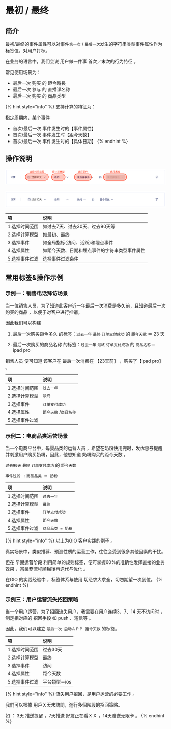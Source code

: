 # 最初 / 最终

##  简介

最初/最终的事件属性可以对事件`第一次` / `最后一次`发生的字符串类型事件属性作为标签值，对用户打标。

在业务的语言中，我们会说 用户做一件事 首次／末次的行为特征 。

常见使用场景为：

* 最后一次  购买  的  距今時長
* 最后一次  参与  的  直播课名称
* 最后一次  购买  的  商品类型

{% hint style="info" %}
支持计算的特征为：

指定周期内，某个事件

* 首次/最后一次   事件发生时的【事件属性】
* 首次/最后一次   事件发生时【距今天数】
* 首次/最后一次   事件发生时的【具体日期】
{% endhint %}



## 操作说明

![](../../../../.gitbook/assets/ying-mu-jie-tu-20200812-xia-wu-8.06.32.png)

![](../../../../.gitbook/assets/ying-mu-jie-tu-20200812-xia-wu-8.23.12.png)

| 项 | 说明 |
| :--- | :--- |
| 1.选择时间范围 | 如过去7天、过去30天、过去90天等 |
| 2.选择计算模型 | 如最初、最终 |
| 3.选择事件 | 如全局指标\(访问、活跃\)和埋点事件 |
| 4.选择属性 | 如距今天数、日期和埋点事件的字符串类型事件属性 |
| 5.选择事件过滤 | 选择事件过滤条件 |



## 常用标签&操作示例

### 示例一：销售电话拜访场景

当一位销售人员，为了知道此客户近一年最后一次消费是多久前，且知道最后一次购买的商品 ，以便于对客户进行推销。

因此我们可以构建 

1. 最后一次购买距今多久 的标签：`过去一年`  `最終`  `订单支付成功`    的  `距今天数`    ＝ 23 天

2.  最后一次购买的商品名称  的标签：`过去一年`  `最終`  `订单支付成功`    的  `商品名称`＝  ipad pro 

销售人员 便可知道 该客户在 最后一次消费在 【23天前】 ，购买了【ipad pro】  。

| 项 | 说明 |
| :--- | :--- |
| 1.选择时间范围 | `过去一年` |
| 2.选择计算模型 | `最终` |
| 3.选择事件 | `订单支付成功` |
| 4.选择属性 | `距今天数` /`商品名称` |
| 5.选择事件过滤 |  |

### 

### 示例二：电商品类运营场景

当一个电商平台中，母婴品类的运营人员 ，希望在奶粉快用完时，发优惠券提醒并刺激用户购买奶粉，因此，他想知道 奶粉购买的距今天数 。

`过去90天`  `最終`  `订单支付成功`    的  `距今天数` 

`事件过滤 ：商品品类 ＝ 奶粉`

| 项 | 说明 |
| :--- | :--- |
| 1.选择时间范围 | `过去一年` |
| 2.选择计算模型 | `最终` |
| 3.选择事件 | `订单支付成功` |
| 4.选择属性 | `距今天数` |
| 5.选择事件过滤 | `商品品类 = 奶粉` |

{% hint style="info" %}
以上为GIO 客户实践的例子 。  
  
真实场景中，类似推荐、预测性质的运营工作，往往会受到很多其他因素的干扰。  
  
但在 早期运营阶段 利用简单的规则标签，便可掌握60%的准确性发挥直接的业务效果 ，當業務流程順暢後再迭代与优化 。

在GIO 的实践经验中 ，标签体系与使用 切忌求大求全，切勿期望一次到位。
{% endhint %}





### 示例三：用户运营流失招回策略

当一个用户运营，为了招回流失用户，我需要在用户连续3、7、14 天不访问时 ，制定相对应的 招回手段 如 push 、短信等 。

因此，我们可以建立  `最后一次 启动ＡＰＰ 距今天数`     的标签。 

| 项 | 说明 |
| :--- | :--- |
| 1.选择时间范围 | 过去30天 |
| 2.选择计算模型 | 最终 |
| 3.选择事件 | 访问 |
| 4.选择属性 | 距今天数 |
| 5.选择事件过滤 | 平台類型＝ios |

{% hint style="info" %}
流失用户招回，是用户运营的必要工作 。 

我們可以根據 用戶Ｘ天未訪問，進行多個階段的招回策略。

如 ： 3天 推送提醒 ，7天推送 好友正在看ＸＸ ，14天赠送无限卡 。
{% endhint %}

